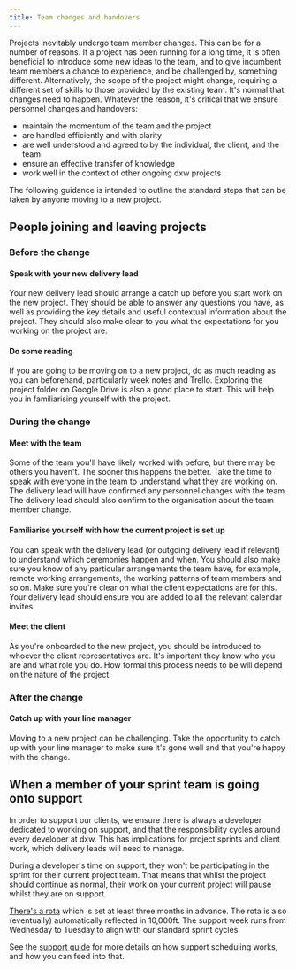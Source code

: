 ```yaml
---
title: Team changes and handovers
---
```


Projects inevitably undergo team member changes. This can be for a number of
reasons. If a project has been running for a long time, it is often beneficial
to introduce some new ideas to the team, and to give incumbent team members a
chance to experience, and be challenged by, something different. Alternatively,
the scope of the project might change, requiring a different set of skills to
those provided by the existing team. It's normal that changes need to happen.
Whatever the reason, it's critical that we ensure personnel changes and
handovers:

- maintain the momentum of the team and the project
- are handled efficiently and with clarity
- are well understood and agreed to by the individual, the client, and the team
- ensure an effective transfer of knowledge
- work well in the context of other ongoing dxw projects

The following guidance is intended to outline the standard steps that can be
taken by anyone moving to a new project.

## People joining and leaving projects

### Before the change

#### Speak with your new delivery lead

Your new delivery lead should arrange a catch up before you start work on the
new project. They should be able to answer any questions you have, as well as
providing the key details and useful contextual information about the project.
They should also make clear to you what the expectations for you working on the
project are.

#### Do some reading

If you are going to be moving on to a new project, do as much reading as you can
beforehand, particularly week notes and Trello. Exploring the project folder on
Google Drive is also a good place to start. This will help you in familiarising
yourself with the project.

### During the change

#### Meet with the team

Some of the team you'll have likely worked with before, but there may be others
you haven't. The sooner this happens the better. Take the time to speak with
everyone in the team to understand what they are working on. The delivery lead
will have confirmed any personnel changes with the team. The delivery lead
should also confirm to the organisation about the team member change.

#### Familiarise yourself with how the current project is set up

You can speak with the delivery lead (or outgoing delivery lead if relevant) to
understand which ceremonies happen and when. You should also make sure you know
of any particular arrangements the team have, for example, remote working
arrangements, the working patterns of team members and so on. Make sure you're
clear on what the client expectations are for this. Your delivery lead should
ensure you are added to all the relevant calendar invites.

#### Meet the client

As you're onboarded to the new project, you should be introduced to whoever the
client representatives are. It's important they know who you are and what role
you do. How formal this process needs to be will depend on the nature of the
project.

### After the change

#### Catch up with your line manager

Moving to a new project can be challenging. Take the opportunity to catch up
with your line manager to make sure it's gone well and that you're happy with
the change.

## When a member of your sprint team is going onto support

In order to support our clients, we ensure there is always a developer dedicated
to working on support, and that the responsibility cycles around every developer
at dxw. This has implications for project sprints and client work, which
delivery leads will need to manage.

During a developer's time on support, they won't be participating in the sprint
for their current project team. That means that whilst the project should
continue as normal, their work on your current project will pause whilst they
are on support.

[There's a rota](https://github.com/dxw/support-rota) which is set at least
three months in advance. The rota is also (eventually) automatically reflected
in 10,000ft. The support week runs from Wednesday to Tuesday to align with our
standard sprint cycles.

See the [support guide](/guides/support-and-on-call) for more details on how
support scheduling works, and how you can feed into that.
